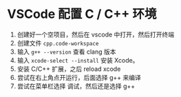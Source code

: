 # VSCode 配置 C / C++ 环境

1. 创建好一个空项目，然后在 vscode 中打开，然后打开终端
2. 创建文件 `cpp.code-workspace`
3. 输入 `g++ --version` 查看 clang 版本
4. 输入 `xcode-select --install` 安装 Xcode。
5. 安装 C/C++ 扩展，之后 reload xcode
6. 尝试在右上角点开运行，后面选择 g++ 来编译
7. 尝试在菜单栏选择 调试，然后还是选择 g++